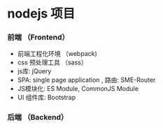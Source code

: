 # nodejs 项目
### 前端 （Frontend）
- 前端工程化环境 （webpack)
- css 预处理工具 （sass）
- js库: jQuery
- SPA: single page application , 路由: SME-Router
- JS模块化: ES Module, CommonJS Module
- UI 组件库: Bootstrap

### 后端 （Backend）